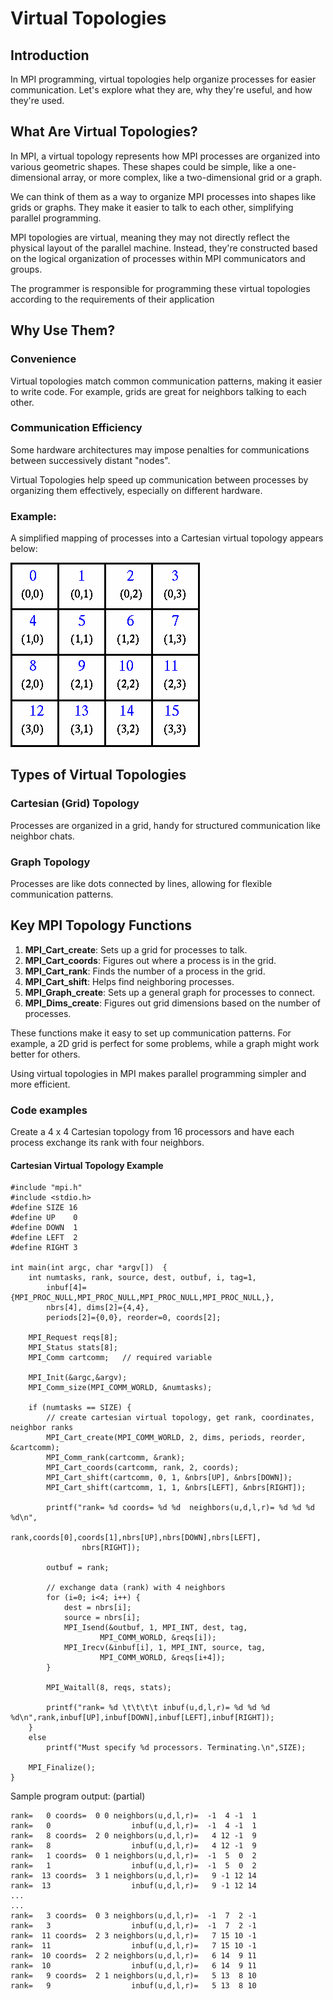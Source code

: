 # Virtual Topologies

## Introduction

In MPI programming, virtual topologies help organize processes for easier communication. Let's explore what they are, why they're useful, and how they're used.

## What Are Virtual Topologies?

In MPI, a virtual topology represents how MPI processes are organized into various geometric shapes. These shapes could be simple, like a one-dimensional array, or more complex, like a two-dimensional grid or a graph.

We can think of them as a way to organize MPI processes into shapes like grids or graphs. They make it easier to talk to each other, simplifying parallel programming.

MPI topologies are virtual, meaning they may not directly reflect the physical layout of the parallel machine. Instead, they're constructed based on the logical organization of processes within MPI communicators and groups.

The programmer is responsible for programming these virtual topologies according to the requirements of their application

## Why Use Them?

### Convenience
Virtual topologies match common communication patterns, making it easier to write code. For example, grids are great for neighbors talking to each other.

### Communication Efficiency

Some hardware architectures may impose penalties for communications between successively distant "nodes".

Virtual Topologies help speed up communication between processes by organizing them effectively, especially on different hardware.

### Example:

A simplified mapping of processes into a Cartesian virtual topology appears below:

![topology](Cartesian_topology.gif)

## Types of Virtual Topologies

### Cartesian (Grid) Topology
Processes are organized in a grid, handy for structured communication like neighbor chats.

### Graph Topology
Processes are like dots connected by lines, allowing for flexible communication patterns.

## Key MPI Topology Functions

1. **MPI_Cart_create**: Sets up a grid for processes to talk.
2. **MPI_Cart_coords**: Figures out where a process is in the grid.
3. **MPI_Cart_rank**: Finds the number of a process in the grid.
4. **MPI_Cart_shift**: Helps find neighboring processes.
5. **MPI_Graph_create**: Sets up a general graph for processes to connect.
6. **MPI_Dims_create**: Figures out grid dimensions based on the number of processes.

These functions make it easy to set up communication patterns. For example, a 2D grid is perfect for some problems, while a graph might work better for others.

Using virtual topologies in MPI makes parallel programming simpler and more efficient.

### Code examples

Create a 4 x 4 Cartesian topology from 16 processors and have each process exchange its rank with four neighbors.

#### Cartesian Virtual Topology Example

```
#include "mpi.h"
#include <stdio.h>
#define SIZE 16
#define UP    0
#define DOWN  1
#define LEFT  2
#define RIGHT 3

int main(int argc, char *argv[])  {
    int numtasks, rank, source, dest, outbuf, i, tag=1,
        inbuf[4]={MPI_PROC_NULL,MPI_PROC_NULL,MPI_PROC_NULL,MPI_PROC_NULL,},
        nbrs[4], dims[2]={4,4},
        periods[2]={0,0}, reorder=0, coords[2];

    MPI_Request reqs[8];
    MPI_Status stats[8];
    MPI_Comm cartcomm;   // required variable

    MPI_Init(&argc,&argv);
    MPI_Comm_size(MPI_COMM_WORLD, &numtasks);

    if (numtasks == SIZE) {
        // create cartesian virtual topology, get rank, coordinates, neighbor ranks
        MPI_Cart_create(MPI_COMM_WORLD, 2, dims, periods, reorder, &cartcomm);
        MPI_Comm_rank(cartcomm, &rank);
        MPI_Cart_coords(cartcomm, rank, 2, coords);
        MPI_Cart_shift(cartcomm, 0, 1, &nbrs[UP], &nbrs[DOWN]);
        MPI_Cart_shift(cartcomm, 1, 1, &nbrs[LEFT], &nbrs[RIGHT]);

        printf("rank= %d coords= %d %d  neighbors(u,d,l,r)= %d %d %d %d\n",
                rank,coords[0],coords[1],nbrs[UP],nbrs[DOWN],nbrs[LEFT],
                nbrs[RIGHT]);

        outbuf = rank;

        // exchange data (rank) with 4 neighbors
        for (i=0; i<4; i++) {
            dest = nbrs[i];
            source = nbrs[i];
            MPI_Isend(&outbuf, 1, MPI_INT, dest, tag,
                    MPI_COMM_WORLD, &reqs[i]);
            MPI_Irecv(&inbuf[i], 1, MPI_INT, source, tag,
                    MPI_COMM_WORLD, &reqs[i+4]);
        }

        MPI_Waitall(8, reqs, stats);

        printf("rank= %d \t\t\t\t inbuf(u,d,l,r)= %d %d %d %d\n",rank,inbuf[UP],inbuf[DOWN],inbuf[LEFT],inbuf[RIGHT]);  
    }
    else
        printf("Must specify %d processors. Terminating.\n",SIZE);

    MPI_Finalize();
}
```

Sample program output: (partial)

```
rank=   0 coords=  0 0 neighbors(u,d,l,r)=  -1  4 -1  1
rank=   0                  inbuf(u,d,l,r)=  -1  4 -1  1
rank=   8 coords=  2 0 neighbors(u,d,l,r)=   4 12 -1  9
rank=   8                  inbuf(u,d,l,r)=   4 12 -1  9
rank=   1 coords=  0 1 neighbors(u,d,l,r)=  -1  5  0  2
rank=   1                  inbuf(u,d,l,r)=  -1  5  0  2
rank=  13 coords=  3 1 neighbors(u,d,l,r)=   9 -1 12 14
rank=  13                  inbuf(u,d,l,r)=   9 -1 12 14
...
...
rank=   3 coords=  0 3 neighbors(u,d,l,r)=  -1  7  2 -1
rank=   3                  inbuf(u,d,l,r)=  -1  7  2 -1
rank=  11 coords=  2 3 neighbors(u,d,l,r)=   7 15 10 -1
rank=  11                  inbuf(u,d,l,r)=   7 15 10 -1
rank=  10 coords=  2 2 neighbors(u,d,l,r)=   6 14  9 11
rank=  10                  inbuf(u,d,l,r)=   6 14  9 11
rank=   9 coords=  2 1 neighbors(u,d,l,r)=   5 13  8 10
rank=   9                  inbuf(u,d,l,r)=   5 13  8 10
```
